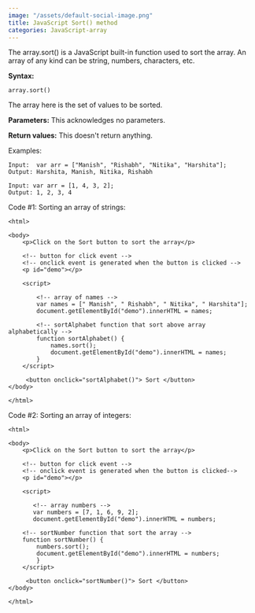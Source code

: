```yaml
---
image: "/assets/default-social-image.png"
title: JavaScript Sort() method
categories: JavaScript-array
---
```


The array.sort() is a JavaScript built-in function used to sort the array. An array of any kind can be string, numbers, characters, etc.

**Syntax:**

`array.sort()`

The array here is the set of values to be sorted.

**Parameters:** This acknowledges no parameters.

**Return values:** This doesn't return anything.

Examples:

```
Input:  var arr = ["Manish", "Rishabh", "Nitika", "Harshita"];
Output: Harshita, Manish, Nitika, Rishabh

Input: var arr = [1, 4, 3, 2];
Output: 1, 2, 3, 4
```

Code #1: Sorting an array of strings:

```
<html> 
  
<body> 
    <p>Click on the Sort button to sort the array</p> 
  
    <!-- button for click event --> 
    <!-- onclick event is generated when the button is clicked --> 
    <p id="demo"></p> 
  
    <script> 
  
        <!-- array of names --> 
        var names = [" Manish", " Rishabh", " Nitika", " Harshita"]; 
        document.getElementById("demo").innerHTML = names; 
  
        <!-- sortAlphabet function that sort above array alphabetically --> 
        function sortAlphabet() { 
            names.sort(); 
            document.getElementById("demo").innerHTML = names; 
        } 
    </script> 
  
     <button onclick="sortAlphabet()"> Sort </button> 
</body> 
  
</html> 
```

Code #2: Sorting an array of integers:

```
<html> 
   
<body> 
    <p>Click on the Sort button to sort the array</p> 
   
    <!-- button for click event --> 
    <!-- onclick event is generated when the button is clicked--> 
    <p id="demo"></p> 
  
    <script> 
  
       <!-- array numbers --> 
       var numbers = [7, 1, 6, 9, 2]; 
       document.getElementById("demo").innerHTML = numbers; 
  
    <!-- sortNumber function that sort the array --> 
    function sortNumber() { 
        numbers.sort(); 
        document.getElementById("demo").innerHTML = numbers; 
        } 
    </script> 
  
     <button onclick="sortNumber()"> Sort </button> 
</body> 
   
</html> 
```